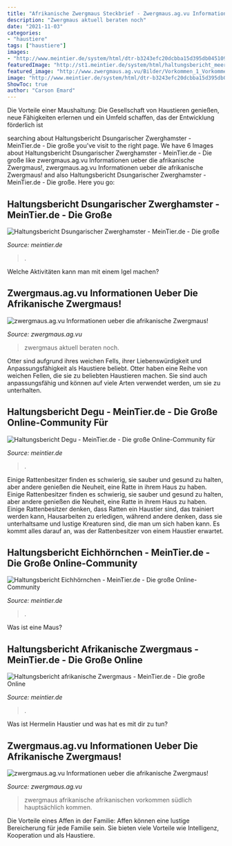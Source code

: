 ```yaml
---
title: "Afrikanische Zwergmaus Steckbrief - Zwergmaus.ag.vu Informationen Ueber Die Afrikanische Zwergmaus!"
description: "Zwergmaus aktuell beraten noch"
date: "2021-11-03"
categories:
- "haustiere"
tags: ["haustiere"]
images:
- "http://www.meintier.de/system/html/dtr-b3243efc20dcbba15d395db045109667.gif"
featuredImage: "http://st1.meintier.de/system/html/haltungsbericht_meerschweinchen_6-44b48006.jpg"
featured_image: "http://www.zwergmaus.ag.vu/Bilder/Vorkommen_1_Vorkommen.jpg"
image: "http://www.meintier.de/system/html/dtr-b3243efc20dcbba15d395db045109667.gif"
ShowToc: true
author: "Carson Emard"
---
```



Die Vorteile einer Maushaltung: Die Gesellschaft von Haustieren genießen, neue Fähigkeiten erlernen und ein Umfeld schaffen, das der Entwicklung förderlich ist

	

		
searching about Haltungsbericht Dsungarischer Zwerghamster - MeinTier.de - Die große you've visit to the right page. We have 6 Images about Haltungsbericht Dsungarischer Zwerghamster - MeinTier.de - Die große like zwergmaus.ag.vu Informationen ueber die afrikanische Zwergmaus!, zwergmaus.ag.vu Informationen ueber die afrikanische Zwergmaus! and also Haltungsbericht Dsungarischer Zwerghamster - MeinTier.de - Die große. Here you go:
		
    
## Haltungsbericht Dsungarischer Zwerghamster - MeinTier.de - Die Große

<img loading=lazy src="http://www.meintier.de/system/html/dtr-b3243efc20dcbba15d395db045109667.gif" onerror="this.onerror=null;this.src='https://tse2.mm.bing.net/th?id=OIP.WGV8JvJo7FriX4BSPThuywAAAA&amp;pid=15.1';" alt="Haltungsbericht Dsungarischer Zwerghamster - MeinTier.de - Die große">

_Source: meintier.de_

>. 

	

Welche Aktivitäten kann man mit einem Igel machen?

    
## Zwergmaus.ag.vu Informationen Ueber Die Afrikanische Zwergmaus!

<img loading=lazy src="http://www.zwergmaus.ag.vu/Bilder/Aktuell_Bild_c.jpg" onerror="this.onerror=null;this.src='https://tse2.mm.bing.net/th?id=OIP.6ZiBkVxhTo0P5MbzBxgNBQHaFT&amp;pid=15.1';" alt="zwergmaus.ag.vu Informationen ueber die afrikanische Zwergmaus!">

_Source: zwergmaus.ag.vu_

>zwergmaus aktuell beraten noch. 

	

Otter sind aufgrund ihres weichen Fells, ihrer Liebenswürdigkeit und Anpassungsfähigkeit als Haustiere beliebt.
Otter haben eine Reihe von weichen Fellen, die sie zu beliebten Haustieren machen. Sie sind auch anpassungsfähig und können auf viele Arten verwendet werden, um sie zu unterhalten.

    
## Haltungsbericht Degu - MeinTier.de - Die Große Online-Community Für

<img loading=lazy src="http://st1.meintier.de/system/html/haltungsbericht_meerschweinchen_6-44b48006.jpg" onerror="this.onerror=null;this.src='https://tse1.mm.bing.net/th?id=OIP.-FvkCGTpOjjOL5VQ4PUM1AAAAA&amp;pid=15.1';" alt="Haltungsbericht Degu - MeinTier.de - Die große Online-Community für">

_Source: meintier.de_

>. 

	

Einige Rattenbesitzer finden es schwierig, sie sauber und gesund zu halten, aber andere genießen die Neuheit, eine Ratte in ihrem Haus zu haben.
Einige Rattenbesitzer finden es schwierig, sie sauber und gesund zu halten, aber andere genießen die Neuheit, eine Ratte in ihrem Haus zu haben. Einige Rattenbesitzer denken, dass Ratten ein Haustier sind, das trainiert werden kann, Hausarbeiten zu erledigen, während andere denken, dass sie unterhaltsame und lustige Kreaturen sind, die man um sich haben kann. Es kommt alles darauf an, was der Rattenbesitzer von einem Haustier erwartet.

    
## Haltungsbericht Eichhörnchen - MeinTier.de - Die Große Online-Community

<img loading=lazy src="http://www.meintier.de/system/html/dtr-35c0471878536f10cb6fb0754ec450f4.gif" onerror="this.onerror=null;this.src='https://tse4.mm.bing.net/th?id=OIP.G_YgiRHmYjjXTODVVqUHKQAAAA&amp;pid=15.1';" alt="Haltungsbericht Eichhörnchen - MeinTier.de - Die große Online-Community">

_Source: meintier.de_

>. 

	

Was ist eine Maus?

    
## Haltungsbericht Afrikanische Zwergmaus - MeinTier.de - Die Große Online

<img loading=lazy src="http://st1.meintier.de/system/html/haltungsbericht_afrikanische_zwergmaus_3-adc9b062.jpg" onerror="this.onerror=null;this.src='https://tse2.mm.bing.net/th?id=OIP.Fyy-OGLXy7MoQ4D1McSeCgHaFj&amp;pid=15.1';" alt="Haltungsbericht afrikanische Zwergmaus - MeinTier.de - Die große Online">

_Source: meintier.de_

>. 

	

Was ist Hermelin Haustier und was hat es mit dir zu tun?

    
## Zwergmaus.ag.vu Informationen Ueber Die Afrikanische Zwergmaus!

<img loading=lazy src="http://www.zwergmaus.ag.vu/Bilder/Vorkommen_1_Vorkommen.jpg" onerror="this.onerror=null;this.src='https://tse1.mm.bing.net/th?id=OIP.lRGBWDoTDPGXKPjk1U9WzAAAAA&amp;pid=15.1';" alt="zwergmaus.ag.vu Informationen ueber die afrikanische Zwergmaus!">

_Source: zwergmaus.ag.vu_

>zwergmaus afrikanische afrikanischen vorkommen südlich hauptsächlich kommen. 

	

Die Vorteile eines Affen in der Familie: Affen können eine lustige Bereicherung für jede Familie sein. Sie bieten viele Vorteile wie Intelligenz, Kooperation und als Haustiere.

